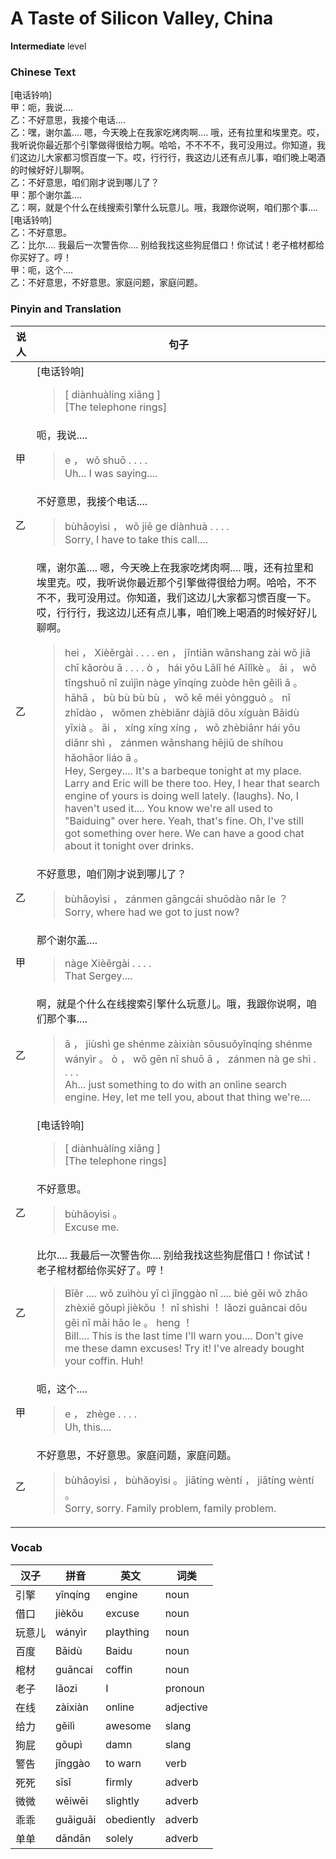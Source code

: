 # A Taste of Silicon Valley, China
**Intermediate** level
### Chinese Text
[电话铃响]<br />甲：呃，我说....<br />乙：不好意思，我接个电话....<br />乙：嘿，谢尔盖.... 嗯，今天晚上在我家吃烤肉啊.... 哦，还有拉里和埃里克。哎，我听说你最近那个引擎做得很给力啊。哈哈，不不不不，我可没用过。你知道，我们这边儿大家都习惯百度一下。哎，行行行，我这边儿还有点儿事，咱们晚上喝酒的时候好好儿聊啊。<br />乙：不好意思，咱们刚才说到哪儿了？<br />甲：那个谢尔盖....<br />乙：啊，就是个什么在线搜索引擎什么玩意儿。哦，我跟你说啊，咱们那个事....<br />[电话铃响]<br />乙：不好意思。<br />乙：比尔.... 我最后一次警告你.... 别给我找这些狗屁借口！你试试！老子棺材都给你买好了。哼！<br />甲：呃，这个....<br />乙：不好意思，不好意思。家庭问题，家庭问题。

### Pinyin and Translation
|说人|句子|
|----|----|
||[电话铃响]<blockquote>[ diànhuàlíng xiǎng ]<br />[The telephone rings]</blockquote>|
|甲|呃，我说....<blockquote>e ， wǒ shuō . . . .<br />Uh... I was saying....</blockquote>|
|乙|不好意思，我接个电话....<blockquote>bùhǎoyìsi ， wǒ jiē ge diànhuà . . . .<br />Sorry, I have to take this call....</blockquote>|
|乙|嘿，谢尔盖.... 嗯，今天晚上在我家吃烤肉啊.... 哦，还有拉里和埃里克。哎，我听说你最近那个引擎做得很给力啊。哈哈，不不不不，我可没用过。你知道，我们这边儿大家都习惯百度一下。哎，行行行，我这边儿还有点儿事，咱们晚上喝酒的时候好好儿聊啊。<blockquote>hei ， Xièěrgài . . . .  en ， jīntiān wǎnshang zài wǒ jiā chī kǎoròu ā . . . .  ò ， hái yǒu Lālǐ hé Aīlǐkè 。 āi ， wǒ tīngshuō nǐ zuìjìn nàge yǐnqíng zuòde hěn gěilì ā 。 hāhā ， bù bù bù bù ， wǒ kě méi yòngguò 。 nǐ zhīdào ， wǒmen zhèbiānr dàjiā dōu xíguàn Bǎidù yīxià 。 āi ， xíng xíng xíng ， wǒ zhèbiānr hái yǒu diǎnr shì ， zánmen wǎnshang hējiǔ de shíhou hǎohāor liáo ā 。<br />Hey, Sergey.... It's a barbeque tonight at my place. Larry and Eric will be there too. Hey, I hear that search engine of yours is doing well lately. (laughs). No, I haven't used it.... You know we're all used to "Baiduing" over here. Yeah, that's fine. Oh, I've still got something over here. We can have a good chat about it tonight over drinks.</blockquote>|
|乙|不好意思，咱们刚才说到哪儿了？<blockquote>bùhǎoyìsi ， zánmen gāngcái shuōdào nǎr le ？<br />Sorry, where had we got to just now?</blockquote>|
|甲|那个谢尔盖....<blockquote>nàge Xièěrgài . . . .<br />That Sergey....</blockquote>|
|乙|啊，就是个什么在线搜索引擎什么玩意儿。哦，我跟你说啊，咱们那个事....<blockquote>ā ， jiùshì ge shénme zàixiàn sōusuǒyǐnqíng shénme wányìr 。 ò ， wǒ gēn nǐ shuō ā ， zánmen nà ge shì . . . .<br />Ah... just something to do with an online search engine. Hey, let me tell you, about that thing we're....</blockquote>|
||[电话铃响]<blockquote>[ diànhuàlíng xiǎng ]<br />[The telephone rings]</blockquote>|
|乙|不好意思。<blockquote>bùhǎoyìsi 。<br />Excuse me.</blockquote>|
|乙|比尔.... 我最后一次警告你.... 别给我找这些狗屁借口！你试试！老子棺材都给你买好了。哼！<blockquote>Bǐěr ....  wǒ zuìhòu yī cì jǐnggào nǐ ....  bié gěi wǒ zhǎo zhèxiē gǒupì jièkǒu ！ nǐ shìshi ！ lǎozi guāncai dōu gěi nǐ mǎi hǎo le 。 heng ！<br />Bill.... This is the last time I'll warn you.... Don't give me these damn excuses! Try it! I've already bought your coffin. Huh!</blockquote>|
|甲|呃，这个....<blockquote>e ， zhège . . . .<br />Uh, this....</blockquote>|
|乙|不好意思，不好意思。家庭问题，家庭问题。<blockquote>bùhǎoyìsi ， bùhǎoyìsi 。 jiātíng wèntí ， jiātíng wèntí 。<br />Sorry, sorry. Family problem, family problem.</blockquote>|
### Vocab
|汉子|拼音|英文|词类|
|----|----|----|----|
|引擎|yǐnqíng|engine|noun|
|借口|jièkǒu|excuse|noun|
|玩意儿|wányìr|plaything|noun|
|百度|Bǎidù|Baidu|noun|
|棺材|guāncai|coffin|noun|
|老子|lǎozi|I|pronoun|
|在线|zàixiàn|online|adjective|
|给力|gěilì|awesome|slang|
|狗屁|gǒupì|damn|slang|
|警告|jǐnggào|to warn|verb|
|死死|sǐsǐ|firmly|adverb|
|微微|wēiwēi|slightly|adverb|
|乖乖|guāiguāi|obediently|adverb|
|单单|dāndān|solely|adverb|
